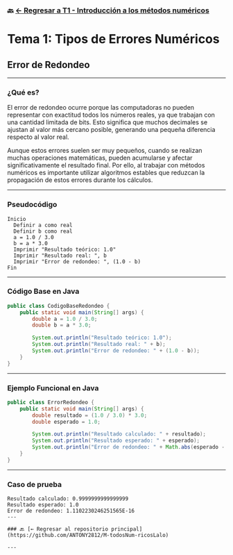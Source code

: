 ### 🔙 [← Regresar a T1 - Introducción a los métodos numéricos](https://github.com/ANTONY2812/M-todosNum-ricosLalo/tree/main/T1%20-%20Introducci%C3%B3n%20a%20los%20m%C3%A9todos%20num%C3%A9ricos)

#  Tema 1: Tipos de Errores Numéricos

## Error de Redondeo

---

###  ¿Qué es?

El error de redondeo ocurre porque las computadoras no pueden representar con exactitud todos los números reales, ya que trabajan con una cantidad limitada de bits. Esto significa que muchos decimales se ajustan al valor más cercano posible, generando una pequeña diferencia respecto al valor real.

Aunque estos errores suelen ser muy pequeños, cuando se realizan muchas operaciones matemáticas, pueden acumularse y afectar significativamente el resultado final. Por ello, al trabajar con métodos numéricos es importante utilizar algoritmos estables que reduzcan la propagación de estos errores durante los cálculos.


---

###  Pseudocódigo

```text
Inicio
  Definir a como real
  Definir b como real
  a = 1.0 / 3.0
  b = a * 3.0
  Imprimir "Resultado teórico: 1.0"
  Imprimir "Resultado real: ", b
  Imprimir "Error de redondeo: ", (1.0 - b)
Fin
```
---

###  Código Base en Java

```java
public class CodigoBaseRedondeo {
    public static void main(String[] args) {
        double a = 1.0 / 3.0;
        double b = a * 3.0;

        System.out.println("Resultado teórico: 1.0");
        System.out.println("Resultado real: " + b);
        System.out.println("Error de redondeo: " + (1.0 - b));
    }
}
```

---

###  Ejemplo Funcional en Java

```java
public class ErrorRedondeo {
    public static void main(String[] args) {
        double resultado = (1.0 / 3.0) * 3.0;
        double esperado = 1.0;

        System.out.println("Resultado calculado: " + resultado);
        System.out.println("Resultado esperado: " + esperado);
        System.out.println("Error de redondeo: " + Math.abs(esperado - resultado));
    }
}
```

---

###  Caso de prueba

```
Resultado calculado: 0.9999999999999999  
Resultado esperado: 1.0  
Error de redondeo: 1.1102230246251565E-16
---

### 🔙 [← Regresar al repositorio principal](https://github.com/ANTONY2812/M-todosNum-ricosLalo)

---
